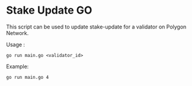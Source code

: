 # Stake Update GO

This script can be used to update stake-update for a validator on Polygon Network.

Usage :
```
go run main.go <validator_id>
```

Example:
```
go run main.go 4
```
